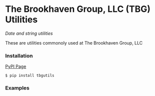 # The Brookhaven Group, LLC (TBG) Utilities
*Date and string utilities*

These are utilities commonoly used at The Brookhaven Group, LLC


### Installation

[PyPI Page](https://pypi.org/search/?q=tbgutils)

```shell
$ pip install tbgutils 
```

### Examples

